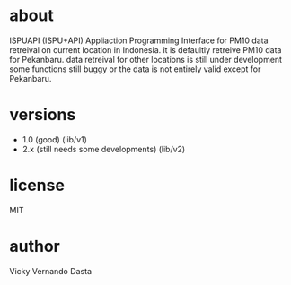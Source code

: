# about

ISPUAPI (ISPU+API)
Appliaction Programming Interface
for PM10 data retreival on current location in Indonesia.
it is defaultly retreive PM10 data for Pekanbaru.
data retreival for other locations is still under development
some functions still buggy or the data is not entirely valid except
for Pekanbaru.

# versions

* 1.0 (good) (lib/v1)
* 2.x (still needs some developments) (lib/v2)

# license

MIT

# author

Vicky Vernando Dasta

